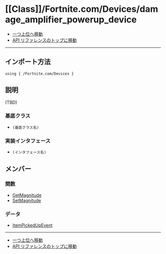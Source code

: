 # [[Class]]/Fortnite.com/Devices/damage_amplifier_powerup_device

- [一つ上位へ移動](../main.md)
- [API リファレンスのトップに移動](../../../main.md)

---

## インポート方法

```verse
using { /Fortnite.com/Devices }
```

## 説明

(TBD)

### 基底クラス

- `(基底クラス名)`

### 実装インタフェース

- `(インタフェース名)`

## メンバー

### 関数

- [GetMagnitude](./F_GetMagnitude/main.md)
- [SetMagnitude](./F_SetMagnitude/main.md)

### データ

- [ItemPickedUpEvent](./D_ItemPickedUpEvent/main.md)

---

- [一つ上位へ移動](../main.md)
- [API リファレンスのトップに移動](../../../main.md)
